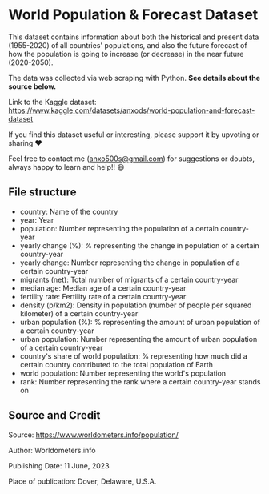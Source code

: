 # World Population & Forecast Dataset

This dataset contains information about both the historical and present data (1955-2020) of all countries' populations, and also the future forecast of how the population is going to increase (or decrease) in the near future (2020-2050).

The data was collected via web scraping with Python. **See details about the source below.**

Link to the Kaggle dataset: https://www.kaggle.com/datasets/anxods/world-population-and-forecast-dataset

If you find this dataset useful or interesting, please support it by upvoting or sharing ❤️

Feel free to contact me (anxo500s@gmail.com) for suggestions or doubts, always happy to learn and help!! 😄

## File structure

- country: Name of the country
- year: Year
- population: Number representing the population of a certain country-year
- yearly change (%): % representing the change in population of a certain country-year
- yearly change: Number representing the change in population of a certain country-year
- migrants (net): Total number of migrants of a certain country-year
- median age: Median age of a certain country-year
- fertility rate: Fertility rate of a certain country-year
- density (p/km2): Density in population (number of people per squared kilometer) of a certain country-year
- urban population (%): % representing the amount of urban population of a certain country-year
- urban population: Number representing the amount of urban population of a certain country-year
- country's share of world population: % representing how much did a certain country contributed to the total population of Earth
- world population: Number representing the world's population
- rank: Number representing the rank where a certain country-year stands on

## Source and Credit

Source: https://www.worldometers.info/population/

Author: Worldometers.info

Publishing Date: 11 June, 2023

Place of publication: Dover, Delaware, U.S.A.
